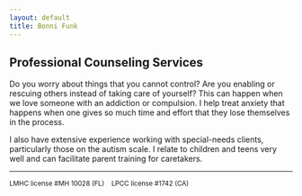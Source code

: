 ```yaml
---
layout: default
title: Bonni Funk
---
```


## Professional Counseling Services

Do you worry about things that you cannot control? Are you enabling or rescuing
others instead of taking care of yourself? This can happen when we love someone
with an addiction or compulsion. I help treat anxiety that happens when one
gives so much time and effort that they lose themselves in the process.

I also have extensive experience working with special-needs clients,
particularly those on the autism scale. I relate to children and teens very well
and can facilitate parent training for caretakers.

<hr/>
<small>
    LMHC license #MH 10028 (FL) &nbsp;&nbsp; LPCC license #1742 (CA)
    </small>
